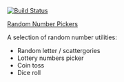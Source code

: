[![Build Status](https://travis-ci.org/dontexpectanythingsensible/random-utils.svg?branch=master)](https://travis-ci.org/whostolemyhat/ascii-react)

[Random Number Pickers](https://www.randomnumberpickers.co.uk)

A selection of random number utilities:

- Random letter / scattergories
- Lottery numbers picker
- Coin toss
- Dice roll
